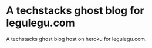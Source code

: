 # A techstacks ghost blog for legulegu.com

A techstacks ghost blog host on heroku for legulegu.com.